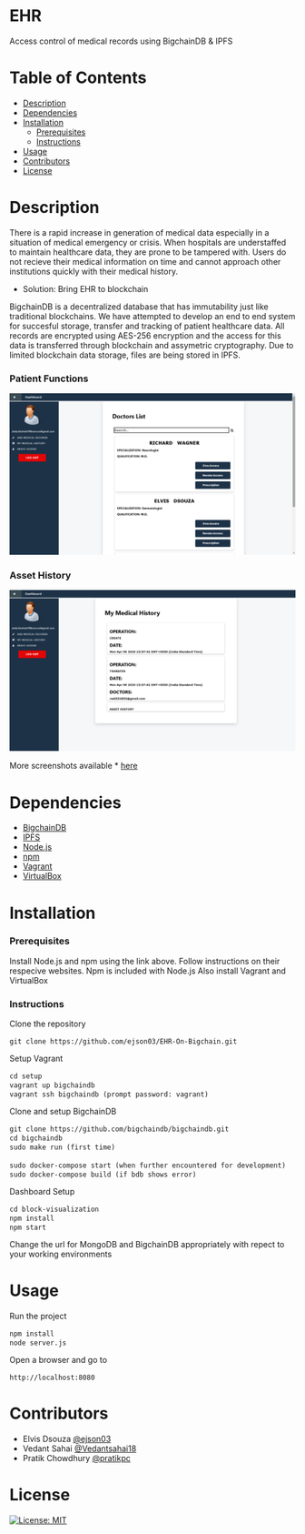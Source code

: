 # EHR
Access control of medical records using BigchainDB & IPFS

# Table of Contents

* [Description](https://github.com/ejson03/EHR-On-Bigchain#description)
* [Dependencies](https://github.com/ejson03/EHR-On-Bigchain#dependencies)
* [Installation](https://github.com/ejson03/EHR-On-Bigchain#installation)
  * [Prerequisites](https://github.com/ejson03/EHR-On-Bigchain#prerequisites)
  * [Instructions](https://github.com/ejson03/EHR-On-Bigchain#instructions)
* [Usage](https://github.com/ejson03/EHR-On-Bigchain#usage)
* [Contributors](https://github.com/ejson03/EHR-On-Bigchain#contributors)
* [License](https://github.com/ejson03/EHR-On-Bigchain#license)

# Description

There is a rapid increase in generation of medical data especially in a situation of medical emergency or crisis. When hospitals are understaffed to maintain healthcare data, they are prone to be tampered with. Users do not recieve their medical information on time and cannot approach other institutions quickly with their medical history.

* Solution: Bring EHR to blockchain

BigchainDB is a decentralized database that has immutability just like traditional blockchains. We have attempted to develop an end to end system for succesful storage, transfer and tracking of patient healthcare data. All records are encrypted using AES-256 encryption and the access for this data is transferred through blockchain and assymetric cryptography. Due to limited blockchain data storage, files are being stored in IPFS.



### Patient Functions
![Patient](images/patient.png)

### Asset History
![Asset](images/history.png)


More screenshots available * [here](https://github.com/ejson03/EHR-On-Bigchain/tree/master/images)

# Dependencies

* [BigchainDB](https://www.bigchaindb.com/)
* [IPFS](https://ipfs.io/)
* [Node.js](https://nodejs.org/en/)
* [npm](https://www.npmjs.com/)
* [Vagrant](https://www.vagrantup.com/)
* [VirtualBox](https://www.virtualbox.org/)

# Installation

### Prerequisites

Install Node.js and npm using the link above. Follow instructions on their respecive websites. Npm is included with Node.js
Also install Vagrant and VirtualBox

### Instructions

Clone the repository
```
git clone https://github.com/ejson03/EHR-On-Bigchain.git
```

Setup Vagrant
```
cd setup
vagrant up bigchaindb
vagrant ssh bigchaindb (prompt password: vagrant)
```

Clone and setup BigchainDB
```
git clone https://github.com/bigchaindb/bigchaindb.git
cd bigchaindb
sudo make run (first time)

sudo docker-compose start (when further encountered for development)
sudo docker-compose build (if bdb shows error)
```

Dashboard Setup
```
cd block-visualization
npm install
npm start
```


Change the url for MongoDB and BigchainDB appropriately with repect to your working environments

# Usage

Run the project
```
npm install
node server.js
```
Open a browser and go to 
```
http://localhost:8080
```
# Contributors

* Elvis Dsouza [@ejson03](https://github.com/ejson03)
* Vedant Sahai [@Vedantsahai18](https://github.com/Vedantsahai18)
* Pratik Chowdhury [@pratikpc](https://github.com/pratikpc)

# License

[![License: MIT](https://img.shields.io/badge/License-MIT-yellow.svg)](https://opensource.org/licenses/MIT)




